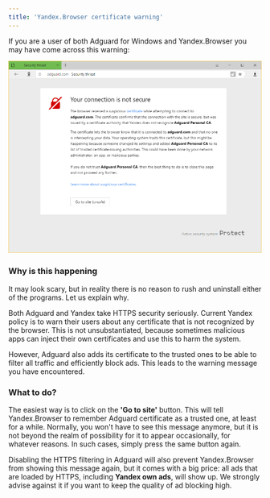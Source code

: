```yaml
---
title: 'Yandex.Browser certificate warning'
---
```


If you are a user of both Adguard for Windows and Yandex.Browser you may have come across this warning:

![](yandex-cert-en.png)

### Why is this happening

It may look scary, but in reality there is no reason to rush and uninstall either of the programs. Let us explain why.

Both Adguard and Yandex take HTTPS security seriously. Current Yandex policy is to warn their users about any certificate that is not recognized by the browser. This is not unsubstantiated, because sometimes malicious apps can inject their own certificates and use this to harm the system. 

However, Adguard also adds its certificate to the trusted ones to be able to filter all traffic and efficiently block ads. This leads to the warning message you have encountered.

### What to do?

The easiest way is to click on the **'Go to site'** button. This will tell Yandex.Browser to remember Adguard certificate as a trusted one, at least for a while. Normally, you won't have to see this message anymore, but it is not beyond the realm of possibility for it to appear occasionally, for whatever reasons. In such cases, simply press the same button again.

Disabling the HTTPS filtering in Adguard will also prevent Yandex.Browser from showing this message again, but it comes with a big price: all ads that are loaded by HTTPS, including **Yandex own ads**, will show up. We strongly advise against it if you want to keep the quality of ad blocking high.
